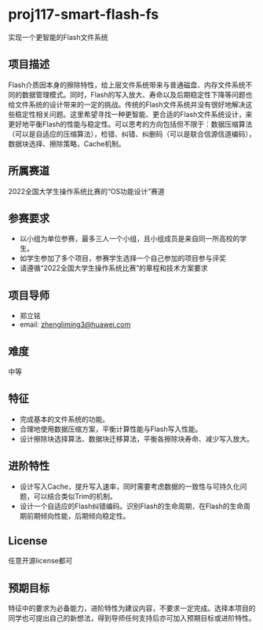 # proj117-smart-flash-fs
实现一个更智能的Flash文件系统

## 项目描述

Flash介质因本身的擦除特性，给上层文件系统带来与普通磁盘、内存文件系统不同的数据管理模式。同时，Flash的写入放大、寿命以及后期稳定性下降等问题也给文件系统的设计带来的一定的挑战。传统的Flash文件系统并没有很好地解决这些稳定性相关问题。这里希望寻找一种更智能、更合适的Flash文件系统设计，来更好地平衡Flash的性能与稳定性。可以思考的方向包括但不限于：数据压缩算法（可以是自适应的压缩算法），检错、纠错、纠删码（可以是联合信源信道编码），数据块选择、擦除策略，Cache机制。

## 所属赛道

2022全国大学生操作系统比赛的“OS功能设计”赛道

## 参赛要求

- 以小组为单位参赛，最多三人一个小组，且小组成员是来自同一所高校的学生。
- 如学生参加了多个项目，参赛学生选择一个自己参加的项目参与评奖
- 请遵循“2022全国大学生操作系统比赛”的章程和技术方案要求

## 项目导师

- 郑立铭
- email: zhengliming3@huawei.com

## 难度

中等

## 特征

- 完成基本的文件系统的功能。
- 合理地使用数据压缩方案，平衡计算性能与Flash写入性能。
- 设计擦除块选择算法、数据块迁移算法，平衡各擦除块寿命、减少写入放大。

## 进阶特性

- 设计写入Cache，提升写入速率，同时需要考虑数据的一致性与可持久化问题，可以结合类似Trim的机制。
- 设计一个自适应的Flash纠错编码。识别Flash的生命周期，在Flash的生命周期前期倾向性能，后期倾向稳定性。

## License

任意开源license都可

## 预期目标

特征中的要求为必备能力，进阶特性为建议内容，不要求一定完成。选择本项目的同学也可提出自己的新想法，得到导师任何支持后亦可加入预期目标或进阶特性。
